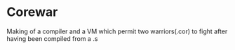 # Corewar
Making of a compiler and a VM which permit two warriors(.cor) to fight after having been compiled from a .s
